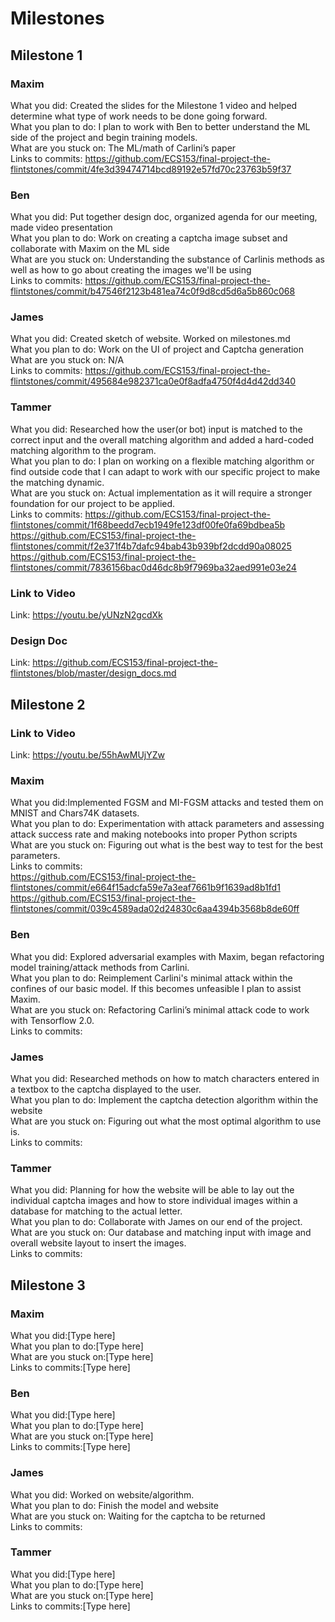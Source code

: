 # Milestones

## Milestone 1

### Maxim
What you did: Created the slides for the Milestone 1 video and helped determine what type of work needs to be done going forward.\
What you plan to do: I plan to work with Ben to better understand the ML side of the project and begin training models.\
What are you stuck on: The ML/math of Carlini’s paper\
Links to commits: https://github.com/ECS153/final-project-the-flintstones/commit/4fe3d39474714bcd89192e57fd70c23763b59f37

### Ben
What you did: Put together design doc, organized agenda for our meeting, made video presentation\
What you plan to do: Work on creating a captcha image subset and collaborate with Maxim on the ML side\
What are you stuck on: Understanding the substance of Carlinis methods as well as how to go about creating the images we'll be using\
Links to commits: https://github.com/ECS153/final-project-the-flintstones/commit/b47546f2123b481ea74c0f9d8cd5d6a5b860c068

### James
What you did: Created sketch of website. Worked on milestones.md\
What you plan to do: Work on the UI of project and Captcha generation\
What are you stuck on: N/A\
Links to commits: https://github.com/ECS153/final-project-the-flintstones/commit/495684e982371ca0e0f8adfa4750f4d4d42dd340

### Tammer
What you did: Researched how the user(or bot) input is matched to the correct input and the overall matching algorithm and added a hard-coded matching algorithm to the program.\
What you plan to do: I plan on working on a flexible matching algorithm or find outside code that I can adapt to work with our specific project to make the matching dynamic.\
What are you stuck on: Actual implementation as it will require a stronger foundation for our project to be applied.\
Links to commits: https://github.com/ECS153/final-project-the-flintstones/commit/1f68beedd7ecb1949fe123df00fe0fa69bdbea5b \
https://github.com/ECS153/final-project-the-flintstones/commit/f2e371f4b7dafc94bab43b939bf2dcdd90a08025 \
https://github.com/ECS153/final-project-the-flintstones/commit/7836156bac0d46dc8b9f7969ba32aed991e03e24 

### Link to Video
Link: https://youtu.be/yUNzN2gcdXk

### Design Doc
Link: https://github.com/ECS153/final-project-the-flintstones/blob/master/design_docs.md

## Milestone 2
### Link to Video  
Link: https://youtu.be/55hAwMUjYZw

### Maxim
What you did:Implemented FGSM and MI-FGSM attacks and tested them on MNIST and Chars74K datasets.\
What you plan to do: Experimentation with attack parameters and assessing attack success rate and making notebooks into proper Python scripts\
What are you stuck on: Figuring out what is the best way to test for the best parameters.\
Links to commits:\
https://github.com/ECS153/final-project-the-flintstones/commit/e664f15adcfa59e7a3eaf7661b9f1639ad8b1fd1
https://github.com/ECS153/final-project-the-flintstones/commit/039c4589ada02d24830c6aa4394b3568b8de60ff

### Ben
What you did: Explored adversarial examples with Maxim, began refactoring model training/attack methods from Carlini.\
What you plan to do: Reimplement Carlini's minimal attack within the confines of our basic model. If this becomes unfeasible I plan to assist Maxim. \
What are you stuck on: Refactoring Carlini’s minimal attack code to work with Tensorflow 2.0.\
Links to commits:

### James
What you did: Researched methods on how to match characters entered in a textbox to the captcha displayed to the user.\
What you plan to do: Implement the captcha detection algorithm within the website\
What are you stuck on: Figuring out what the most optimal algorithm to use is.\
Links to commits:

### Tammer
What you did: Planning for how the website will be able to lay out the individual captcha images and how to store individual images within a database for matching to the actual letter.\
What you plan to do: Collaborate with James on our end of the project.\
What are you stuck on: Our database and matching input with image and overall website layout to insert the images.\
Links to commits:

## Milestone 3

### Maxim
What you did:[Type here]\
What you plan to do:[Type here]\
What are you stuck on:[Type here]\
Links to commits:[Type here]

### Ben
What you did:[Type here]\
What you plan to do:[Type here]\
What are you stuck on:[Type here]\
Links to commits:[Type here]

### James
What you did: Worked on website/algorithm. \
What you plan to do: Finish the model and website\
What are you stuck on: Waiting for the captcha to be returned\
Links to commits:

### Tammer
What you did:[Type here]\
What you plan to do:[Type here]\
What are you stuck on:[Type here]\
Links to commits:[Type here]
